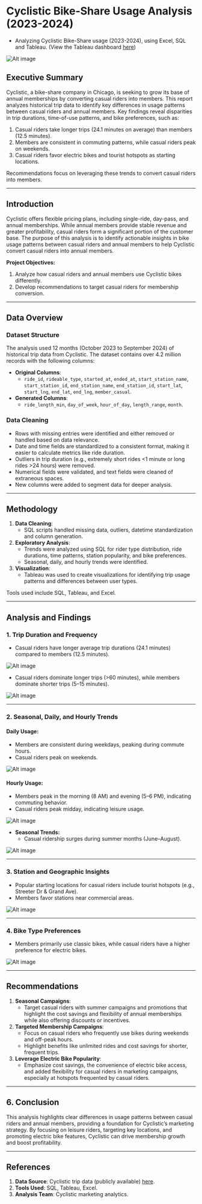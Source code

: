 # Cyclistic Bike-Share Usage Analysis (2023-2024)

- Analyzing Cyclistic Bike-Share usage (2023-2024), using Excel, SQL and Tableau. (View the Tableau dashboard [here](https://public.tableau.com/views/CyclisticBike-ShareDashboard2023-2024/Dashboard1?:language=en-US&:sid=&:redirect=auth&:display_count=n&:origin=viz_share_link))

![Alt image](https://github.com/anijic/Cyclistic_Bike_Share_Repo/blob/1f2b281cead983a77261a7eb996b91f49cb85485/Images/Cyclistic%20Bike-Share%20Dashboard%202023-2024.png)

## **Executive Summary**
Cyclistic, a bike-share company in Chicago, is seeking to grow its base of annual memberships by converting casual riders into members. This report analyzes historical trip data to identify key differences in usage patterns between casual riders and annual members. Key findings reveal disparities in trip durations, time-of-use patterns, and bike preferences, such as:

1. Casual riders take longer trips (24.1 minutes on average) than members (12.5 minutes).
2. Members are consistent in commuting patterns, while casual riders peak on weekends.
3. Casual riders favor electric bikes and tourist hotspots as starting locations.

Recommendations focus on leveraging these trends to convert casual riders into members.

---

## **Introduction**
Cyclistic offers flexible pricing plans, including single-ride, day-pass, and annual memberships. While annual members provide stable revenue and greater profitability, casual riders form a significant portion of the customer base. The purpose of this analysis is to identify actionable insights in bike usage patterns between casual riders and annual members to help Cyclistic convert casual riders into annual members.

**Project Objectives:**
1. Analyze how casual riders and annual members use Cyclistic bikes differently.
2. Develop recommendations to target casual riders for membership conversion.

---

## **Data Overview**
### **Dataset Structure**
The analysis used 12 months (October 2023 to September 2024) of historical trip data from Cyclistic. The dataset contains over 4.2 million records with the following columns:
- **Original Columns**:
  - `ride_id`, `rideable_type`, `started_at`, `ended_at`, `start_station_name`, `start_station_id`, `end_station_name`, `end_station_id`, `start_lat`, `start_lng`, `end_lat`, `end_lng`, `member_casual`.
- **Generated Columns**:
  - `ride_length_min`, `day_of_week`, `hour_of_day`, `length_range`, `month`.

### **Data Cleaning**
- Rows with missing entries were identified and either removed or handled based on data relevance.
- Date and time fields are standardized to a consistent format, making it easier to calculate metrics like ride duration.
- Outliers in trip duration (e.g., extremely short rides <1 minute or long rides >24 hours) were removed.
- Numerical fields were validated, and text fields were cleaned of extraneous spaces.
- New columns were added to segment data for deeper analysis.

---

## **Methodology**
1. **Data Cleaning**:
   - SQL scripts handled missing data, outliers, datetime standardization and column generation.
2. **Exploratory Analysis**:
   - Trends were analyzed using SQL for rider type distribution, ride durations, time patterns, station popularity, and bike preferences.
   - Seasonal, daily, and hourly trends were identified.
3. **Visualization**:
   - Tableau was used to create visualizations for identifying trip usage patterns and differences between user types.

Tools used include SQL, Tableau, and Excel.

---

## **Analysis and Findings**

### **1. Trip Duration and Frequency**
- Casual riders have longer average trip durations (24.1 minutes) compared to members (12.5 minutes).
  
![Alt image](https://github.com/anijic/Cyclistic_Bike_Share_Repo/blob/1f2b281cead983a77261a7eb996b91f49cb85485/Images/Average%20Trip%20Duration%20by%20User%20Type.png)

- Casual riders dominate longer trips (>60 minutes), while members dominate shorter trips (5–15 minutes).

![Alt image](https://github.com/anijic/Cyclistic_Bike_Share_Repo/blob/1f2b281cead983a77261a7eb996b91f49cb85485/Images/Distribution%20of%20Trip%20Durations.png)

---

### **2. Seasonal, Daily, and Hourly Trends**
#### **Daily Usage**:
- Members are consistent during weekdays, peaking during commute hours.
- Casual riders peak on weekends.

![Alt image](https://github.com/anijic/Cyclistic_Bike_Share_Repo/blob/1f2b281cead983a77261a7eb996b91f49cb85485/Images/Daily%20Usage%20Trends.png)

#### **Hourly Usage**:
- Members peak in the morning (8 AM) and evening (5–6 PM), indicating commuting behavior.
- Casual riders peak midday, indicating leisure usage.


![Alt image](https://github.com/anijic/Cyclistic_Bike_Share_Repo/blob/1f2b281cead983a77261a7eb996b91f49cb85485/Images/Hourly%20Usage%20Trends.png)


- **Seasonal Trends:**  
  - Casual ridership surges during summer months (June–August).

  
![Alt image](https://github.com/anijic/Cyclistic_Bike_Share_Repo/blob/1f2b281cead983a77261a7eb996b91f49cb85485/Images/Monthly%20Trends.png)
  
---

### **3. Station and Geographic Insights**
- Popular starting locations for casual riders include tourist hotspots (e.g., Streeter Dr & Grand Ave).
- Members favor stations near commercial areas.

![Alt image](https://github.com/anijic/Cyclistic_Bike_Share_Repo/blob/1f2b281cead983a77261a7eb996b91f49cb85485/Images/Popular%20Starting%20Stations.png)

---

### **4. Bike Type Preferences**
- Members primarily use classic bikes, while casual riders have a higher preference for electric bikes.

![Alt image](https://github.com/anijic/Cyclistic_Bike_Share_Repo/blob/1f2b281cead983a77261a7eb996b91f49cb85485/Images/Bike%20Type%20Distribution.png)

---

## **Recommendations**
1. **Seasonal Campaigns**:
   - Target casual riders with summer campaigns and promotions that highlight the cost savings and flexibility of annual memberships while also offering discounts or incentives.
2. **Targeted Membership Campaigns**:
   - Focus on casual riders who frequently use bikes during weekends and off-peak hours.
   - Highlight benefits like unlimited rides and cost savings for shorter, frequent trips.
3. **Leverage Electric Bike Popularity**:
   - Emphasize cost savings, the convenience of electric bike access, and added flexibility for casual riders in marketing campaigns, especially at hotspots frequented by casual riders.


---

## **6. Conclusion**
This analysis highlights clear differences in usage patterns between casual riders and annual members, providing a foundation for Cyclistic’s marketing strategy. By focusing on leisure riders, targeting key locations, and promoting electric bike features, Cyclistic can drive membership growth and boost profitability.


---

## **References**
1. **Data Source**: Cyclistic trip data (publicly available) [here](https://divvy-tripdata.s3.amazonaws.com/index.html).  
2. **Tools Used**: SQL, Tableau, Excel.  
3. **Analysis Team**: Cyclistic marketing analytics.
